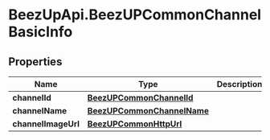 # BeezUpApi.BeezUPCommonChannelBasicInfo

## Properties
Name | Type | Description | Notes
------------ | ------------- | ------------- | -------------
**channelId** | [**BeezUPCommonChannelId**](BeezUPCommonChannelId.md) |  | 
**channelName** | [**BeezUPCommonChannelName**](BeezUPCommonChannelName.md) |  | 
**channelImageUrl** | [**BeezUPCommonHttpUrl**](BeezUPCommonHttpUrl.md) |  | 


